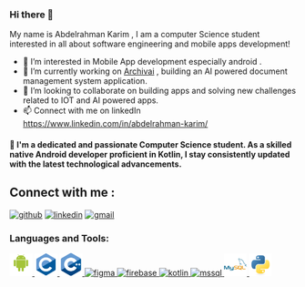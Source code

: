### Hi there 👋

My name is Abdelrahman Karim , I am a computer Science student interested in all about software engineering and mobile apps development!



- 👀 I’m interested in Mobile App development especially android .
- 🌱 I’m currently working on [Archivai](https://github.com/ArchiivAI/Android) , building an AI powered document management system application.
- 💞️ I’m looking to collaborate on building apps and solving new challenges related to IOT and AI powered apps.
- 📫 Connect with me on linkedIn https://www.linkedin.com/in/abdelrahman-karim/

#### 💬 I'm a dedicated and passionate Computer Science student. As a skilled native Android developer proficient in Kotlin, I stay consistently updated with the latest technological advancements.



## Connect with me : 
[<img src='https://cdn.jsdelivr.net/npm/simple-icons@3.0.1/icons/github.svg' alt='github' height='40'>]([https://github.com/AmrNasserSaad](https://github.com/AbdelrahmanKarim))  [<img src='https://cdn.jsdelivr.net/npm/simple-icons@3.0.1/icons/linkedin.svg' alt='linkedin' height='40'>]([https://www.linkedin.com/in/amr-nasser/](https://www.linkedin.com/in/abdelrahman-karim/)) 
[<img src='https://cdn.jsdelivr.net/npm/simple-icons@3.0.1/icons/gmail.svg' alt='gmail' height='40'>](abdelrahmankarimwork)

<h3 align="left">Languages and Tools:</h3>
<p align="left"> <a href="https://developer.android.com" target="_blank" rel="noreferrer"> <img src="https://raw.githubusercontent.com/devicons/devicon/master/icons/android/android-original-wordmark.svg" alt="android" width="40" height="40"/> </a> <a href="https://www.cprogramming.com/" target="_blank" rel="noreferrer"> <img src="https://raw.githubusercontent.com/devicons/devicon/master/icons/c/c-original.svg" alt="c" width="40" height="40"/> </a> <a href="https://www.w3schools.com/cpp/" target="_blank" rel="noreferrer"> <img src="https://raw.githubusercontent.com/devicons/devicon/master/icons/cplusplus/cplusplus-original.svg" alt="cplusplus" width="40" height="40"/> </a> <a href="https://www.figma.com/" target="_blank" rel="noreferrer"> <img src="https://www.vectorlogo.zone/logos/figma/figma-icon.svg" alt="figma" width="40" height="40"/> </a> <a href="https://firebase.google.com/" target="_blank" rel="noreferrer"> <img src="https://www.vectorlogo.zone/logos/firebase/firebase-icon.svg" alt="firebase" width="40" height="40"/> </a>  <a href="https://kotlinlang.org" target="_blank" rel="noreferrer"> <img src="https://www.vectorlogo.zone/logos/kotlinlang/kotlinlang-icon.svg" alt="kotlin" width="40" height="40"/> </a> <a href="https://www.microsoft.com/en-us/sql-server" target="_blank" rel="noreferrer"> <img src="https://www.svgrepo.com/show/303229/microsoft-sql-server-logo.svg" alt="mssql" width="40" height="40"/> </a> <a href="https://www.mysql.com/" target="_blank" rel="noreferrer"> <img src="https://raw.githubusercontent.com/devicons/devicon/master/icons/mysql/mysql-original-wordmark.svg" alt="mysql" width="40" height="40"/> </a> <a href="https://www.python.org" target="_blank" rel="noreferrer"> <img src="https://raw.githubusercontent.com/devicons/devicon/master/icons/python/python-original.svg" alt="python" width="40" height="40"/> </a> </p>



